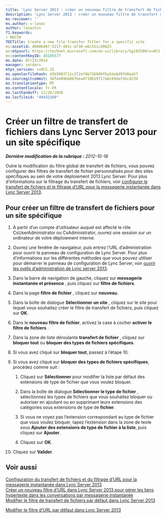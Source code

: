 ```yaml
---
title: 'Lync Server 2013 : créer un nouveau filtre de transfert de fichiers pour un site spécifique'
description: 'Lync Server 2013 : créer un nouveau filtre de transfert de fichiers pour un site spécifique.'
ms.reviewer: ''
ms.author: v-lanac
author: lanachin
f1.keywords:
- NOCSH
TOCTitle: Create a new file transfer filter for a specific site
ms:assetid: d0006487-5217-491c-b730-e6c551cd9825
ms:mtpsurl: https://technet.microsoft.com/en-us/library/Gg182589(v=OCS.15)
ms:contentKeyID: 48185577
ms.date: 07/23/2014
manager: serdars
mtps_version: v=OCS.15
ms.openlocfilehash: d3b5003711c2f2e74b726809fba5da6d9fd0aa57
ms.sourcegitcommit: 36fee89bb887bea4f18b19f17a8c69daf5bc423d
ms.translationtype: MT
ms.contentlocale: fr-FR
ms.lasthandoff: 11/26/2020
ms.locfileid: "49432169"
---
```

# <a name="create-a-new-file-transfer-filter-in-lync-server-2013-for-a-specific-site"></a>Créer un filtre de transfert de fichiers dans Lync Server 2013 pour un site spécifique

<div data-xmlns="http://www.w3.org/1999/xhtml">

<div class="topic" data-xmlns="http://www.w3.org/1999/xhtml" data-msxsl="urn:schemas-microsoft-com:xslt" data-cs="https://msdn.microsoft.com/">

<div data-asp="https://msdn2.microsoft.com/asp">



</div>

<div id="mainSection">

<div id="mainBody">

<span> </span>

_**Dernière modification de la rubrique :** 2012-10-18_

Outre la modification du filtre global de transfert de fichiers, vous pouvez configurer des filtres de transfert de fichier personnalisés pour des sites spécifiques au sein de votre déploiement 2013 Lync Server. Pour plus d’informations sur le filtrage du transfert de fichiers, voir [configurer le transfert de fichiers et le filtrage d’URL pour la messagerie instantanée dans Lync Server 2013](lync-server-2013-configuring-file-transfer-and-url-filtering-for-instant-messaging-im.md).

<div>

## <a name="to-create-a-file-transfer-filter-for-a-specific-site"></a>Pour créer un filtre de transfert de fichiers pour un site spécifique

1.  À partir d’un compte d’utilisateur auquel est affecté le rôle CsUserAdministrator ou CsAdministrator, ouvrez une session sur un ordinateur de votre déploiement interne.

2.  Ouvrez une fenêtre de navigateur, puis entrez l’URL d’administration pour ouvrir le panneau de configuration de Lync Server. Pour plus d’informations sur les différentes méthodes que vous pouvez utiliser pour démarrer le panneau de configuration de Lync Server, voir [ouvrir les outils d’administration de Lync server 2013](lync-server-2013-open-lync-server-administrative-tools.md).

3.  Dans la barre de navigation de gauche, cliquez sur **messagerie instantanée et présence** , puis cliquez sur **filtre de fichiers**.

4.  Dans la page **filtre de fichier** , cliquez sur **nouveau**.

5.  Dans la boîte de dialogue **Sélectionner un site** , cliquez sur le site pour lequel vous souhaitez créer le filtre de transfert de fichiers, puis cliquez sur **OK**.

6.  Dans le **nouveau filtre de fichier**, activez la case à cocher **activer le filtre de fichiers** .

7.  Dans la zone de liste déroulante **transfert de fichier** , cliquez sur **bloquer tout** ou **bloquer des types de fichiers spécifiques**.

8.  Si vous avez cliqué sur **bloquer tout**, passez à l’étape 10.

9.  Si vous avez cliqué sur **bloquer des types de fichiers spécifiques**, procédez comme suit :
    
    1.  Cliquez sur **Sélectionner** pour modifier la liste par défaut des extensions de type de fichier que vous voulez bloquer.
    
    2.  Dans la boîte de dialogue **Sélectionner le type de fichier** , sélectionnez les types de fichiers que vous souhaitez bloquer ou autoriser en ajoutant ou en supprimant leurs extensions des catégories sous extensions de type de **fichier**.
    
    3.  Si vous ne voyez pas l’extension correspondant au type de fichier que vous voulez bloquer, tapez l’extension dans la zone de texte sous **Ajouter des extensions de type de fichier à la liste**, puis cliquez sur **Ajouter**.
    
    4.  Cliquez sur **OK**.

10. Cliquez sur **Valider**.

</div>

<div>

## <a name="see-also"></a>Voir aussi


[Configuration du transfert de fichiers et du filtrage d’URL pour la messagerie instantanée dans Lync Server 2013](lync-server-2013-configuring-file-transfer-and-url-filtering-for-instant-messaging-im.md)  
[Créer un nouveau filtre d’URL dans Lync Server 2013 pour gérer les liens hypertexte dans les conversations par messagerie instantanée](lync-server-2013-create-a-new-url-filter-to-handle-hyperlinks-in-im-conversations.md)  
[Modifier le filtre de transfert de fichiers par défaut dans Lync Server 2013](lync-server-2013-modify-the-default-file-transfer-filter.md)  


[Modifier le filtre d’URL par défaut dans Lync Server 2013](lync-server-2013-modify-the-default-url-filter.md)  
  

</div>

</div>

<span> </span>

</div>

</div>

</div>

